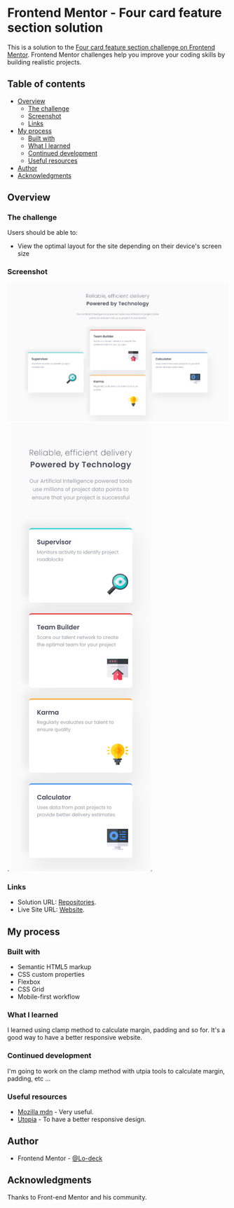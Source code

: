 # Frontend Mentor - Four card feature section solution

This is a solution to the [Four card feature section challenge on Frontend Mentor](https://www.frontendmentor.io/challenges/four-card-feature-section-weK1eFYK). Frontend Mentor challenges help you improve your coding skills by building realistic projects. 

## Table of contents

- [Overview](#overview)
  - [The challenge](#the-challenge)
  - [Screenshot](#screenshot)
  - [Links](#links)
- [My process](#my-process)
  - [Built with](#built-with)
  - [What I learned](#what-i-learned)
  - [Continued development](#continued-development)
  - [Useful resources](#useful-resources)
- [Author](#author)
- [Acknowledgments](#acknowledgments)


## Overview

### The challenge

Users should be able to:

- View the optimal layout for the site depending on their device's screen size

### Screenshot

![screenshot desktop](https://github.com/Lo-Deck/Four-card-feature-section/blob/main/screenshot/Four%20card%20feature%20section-desktop.png).
![screenshot mobile](https://github.com/Lo-Deck/Four-card-feature-section/blob/main/screenshot/Four%20card%20feature%20section-mobile.png).


### Links

- Solution URL: [Repositories](https://github.com/Lo-Deck/Four-card-feature-section).
- Live Site URL: [Website](https://lo-deck.github.io/Four-card-feature-section/).

## My process

### Built with

- Semantic HTML5 markup
- CSS custom properties
- Flexbox
- CSS Grid
- Mobile-first workflow


### What I learned

I learned using clamp method to calculate margin, padding and so for.
It's a good way to have a better responsive website.

### Continued development

I'm going to work on the clamp method with utpia tools to calculate margin, padding, etc ...

### Useful resources

- [Mozilla mdn](https://developer.mozilla.org/) - Very useful.
- [Utopia](https://utopia.fyi/) - To have a better responsive design.

## Author

- Frontend Mentor - [@Lo-deck](https://www.frontendmentor.io/profile/Lo-Deck)

## Acknowledgments

Thanks to Front-end Mentor and his community.
